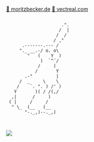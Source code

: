 [🔗 moritzbecker.de](https://moritzbecker.de/)
[🔗 vectreal.com](https://vectreal.com)

```

                     .".
                    /  |
                   /  /
                  / ,"
      .-------.--- /
     "._ __.-/ o. o\
        "   (    Y  )
             )  `^´/
            /     (
           /       Y
       .-"         |
     /  _     \    \
    /    `. ". ) /' )
   Y       )( / /(,/
  ,|      /     )
 ( |     /     /
  " \_  (__   (__       
       "-._,)--._,)
        
        
 ```

[](https://github.com/sponsors/Schlomoh/card)


![](https://hit.yhype.me/github/profile?user_id=71161651)
